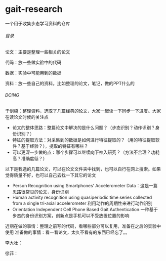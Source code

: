 # gait-research
一个用于收集步态学习资料的仓库

###### 目录
论文：主要是整理一些相关的论文

代码：放一些做实验中的代码

数据：实验中可能用到的数据

资料：放一些自己的资料，比如整理的论文，笔记，做的PPT什么的


###### DOING
于剑楠：整理资料，选取了几篇经典的论文，大家一起读一下同步一下进度。大家在读论文时候的关注点
+ 论文的整体思路：整篇论文中解决的是什么问题？（步态识别？动作识别？身份识别？）
+ 特征的提取方法：对采集到的数据是如何进行特征提取的？（用的特征提取软件？基于经验？），提取的特征有哪些？
+ 可以更深一步做的点：哪个步骤可以继续向下神入研究？（方法不合理？功耗高？准确度低？）

以下是我选的几篇论文，可以在论文文件夹中找到，也可以自行在网上搜索。如果觉得质量不好，也可以自己去找一下其它的论文

+ Person Recognition using Smartphones’ Accelerometer Data：这是一篇思路很常见的论文，身份识别
+ Human activity recognition using quasiperiodic time series collected from a single tri-axial accelerometer 利用动作的周期性来进行动作识别
+ Orientation Independent Cell Phone Based Gait Authentication 一种基于步态的身份识别方案，创新点是手机可以不受放置位置的影响

近期在做的事情：整理之前写的代码，看哪些部分可以复用，准备在之后的实验中使用
准备做的事情：看一看论文，太久不看有的东西已经忘了。。

李大壮：

徐菲：

